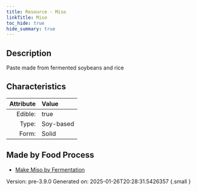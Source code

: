 ```yaml
---
title: Resource - Miso
linkTitle: Miso
toc_hide: true
hide_summary: true
---
```


## Description
Paste made from fermented soybeans and rice

## Characteristics

| Attribute      | Value |
|--------:|:------|
|Edible:|true|
|Type:|Soy-based|
|Form:|Solid|
 



## Made by Food Process

- [Make Miso by Fermentation](/docs/definitions/food/make-miso-by-fermentation)

    

Version: pre-3.9.0 Generated on: 2025-01-26T20:28:31.5426357
{.small }
